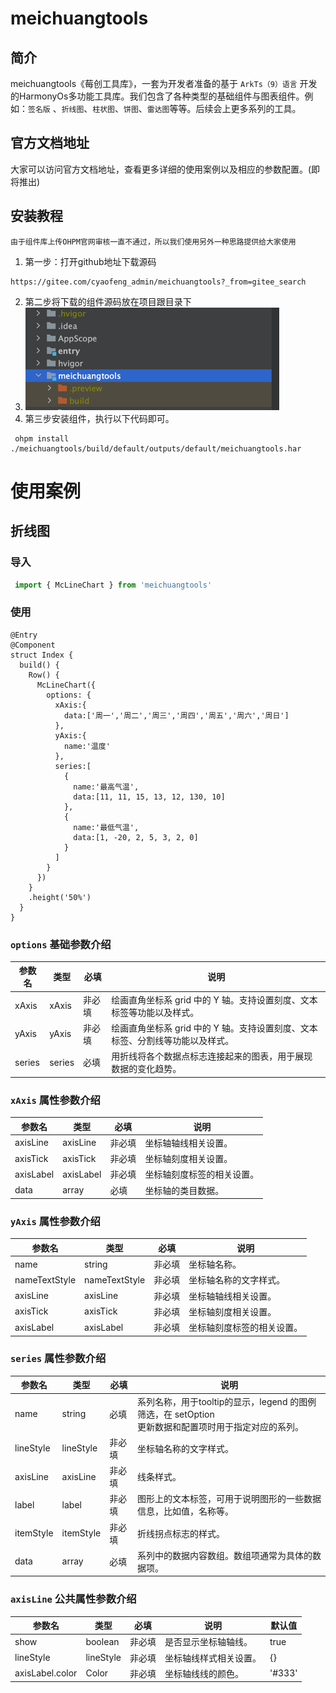 # meichuangtools

## 简介

meichuangtools《莓创工具库》，一套为开发者准备的基于 `ArkTs（9）语言` 开发的HarmonyOs多功能工具库。我们包含了各种类型的基础组件与图表组件。例如：`签名版`
、`折线图`、`柱状图`、`饼图`、`雷达图`等等。后续会上更多系列的工具。

## 官方文档地址

大家可以访问官方文档地址，查看更多详细的使用案例以及相应的参数配置。(即将推出)


## 安装教程
`由于组件库上传OHPM官网审核一直不通过，所以我们使用另外一种思路提供给大家使用`
1. 第一步：打开github地址下载源码
```shell
https://gitee.com/cyaofeng_admin/meichuangtools?_from=gitee_search
```
2. 第二步将下载的组件源码放在项目跟目录下
3. ![img.png](img.png)
3. 第三步安装组件，执行以下代码即可。
```shell
 ohpm install ./meichuangtools/build/default/outputs/default/meichuangtools.har
```

# 使用案例

## 折线图

### 导入

```javascript
 import { McLineChart } from 'meichuangtools'
```

### 使用

```ArkTs
@Entry
@Component
struct Index {
  build() {
    Row() {
      McLineChart({
        options: {
          xAxis:{
            data:['周一','周二','周三','周四','周五','周六','周日']
          },
          yAxis:{
            name:'温度'
          },
          series:[
            {
              name:'最高气温',
              data:[11, 11, 15, 13, 12, 130, 10]
            },
            {
              name:'最低气温',
              data:[1, -20, 2, 5, 3, 2, 0]
            }
          ]
        }
      })
    }
    .height('50%')
  }
}
```

### `options` 基础参数介绍

| 参数名 | 类型  | 必填  | 说明                                          |
| ----  | ----  |-----|---------------------------------------------|
| xAxis | xAxis | 非必填 | 绘画直角坐标系 grid 中的 Y 轴。支持设置刻度、文本标签等功能以及样式。     |
| yAxis | yAxis | 非必填 | 绘画直角坐标系 grid 中的 Y 轴。支持设置刻度、文本标签、分割线等功能以及样式。 |
| series | series | 必填  | 用折线将各个数据点标志连接起来的图表，用于展现数据的变化趋势。             |


### `xAxis` 属性参数介绍
| 参数名       | 类型        | 必填  | 说明            |
|-----------|-----------|-----|---------------|
| axisLine  | axisLine  | 非必填 | 坐标轴轴线相关设置。    |
| axisTick  | axisTick  | 非必填 | 坐标轴刻度相关设置。    |
| axisLabel | axisLabel | 非必填 | 坐标轴刻度标签的相关设置。 |
| data      | array     | 必填  | 坐标轴的类目数据。     |


### `yAxis` 属性参数介绍
| 参数名           | 类型            | 必填  | 说明                             |
|---------------|---------------|-----|--------------------------------|
| name          | string        | 非必填 | 坐标轴名称。                     |
| nameTextStyle | nameTextStyle | 非必填 | 坐标轴名称的文字样式。                     |
| axisLine      | axisLine      | 非必填 | 坐标轴轴线相关设置。                     |
| axisTick      | axisTick      | 非必填 | 坐标轴刻度相关设置。                     |
| axisLabel     | axisLabel     | 非必填  | 坐标轴刻度标签的相关设置。 |

### `series` 属性参数介绍
| 参数名       | 类型        | 必填    | 说明                  |
|-----------|-----------|-------|---------------------|
| name      | string    | 必填    | 系列名称，用于tooltip的显示，legend 的图例筛选，在 setOption<br/> 更新数据和配置项时用于指定对应的系列。          |
| lineStyle | lineStyle | 非必填   | 坐标轴名称的文字样式。          |
| axisLine  | axisLine  | 非必填   | 线条样式。               |
| label     | label     | 非必填   | 图形上的文本标签，可用于说明图形的一些数据信息，比如值，名称等。       |
| itemStyle | itemStyle | 非必填   | 折线拐点标志的样式。 |
| data      | array     | 必填    | 系列中的数据内容数组。数组项通常为具体的数据项。 |


### `axisLine` 公共属性参数介绍
| 参数名        | 类型        | 必填  | 说明            | 默认值    |
|------------|-----------|-----|---------------|--------|
| show       | boolean       | 非必填 | 是否显示坐标轴轴线。    | true   |
| lineStyle  | lineStyle  | 非必填 | 坐标轴线样式相关设置。   | {}     |
| axisLabel.color  | Color | 非必填  | 坐标轴线线的颜色。 | '#333' |
